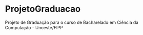 # ProjetoGraduacao
Projeto de Graduação para o curso de Bacharelado em Ciência da Computação - Unoeste/FIPP
